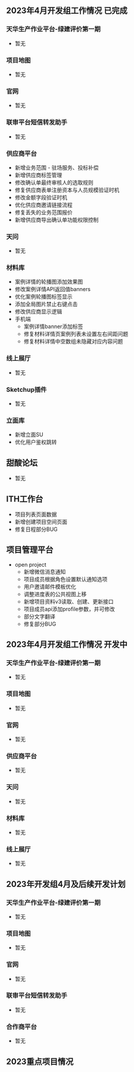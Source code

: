 ## 2023年4月开发组工作情况 已完成

### 天华生产作业平台-绿建评价第一期

- 暂无

### 项目地图

- 暂无

### 官网

- 暂无

### 联审平台短信转发助手

- 暂无

### 供应商平台

- 新增业务范围 - 驻场服务、投标补偿
- 新增供应商标签管理
- 修改确认单最终审核人的选取规则
- 修复供应商表单注册资本与人员规模验证时机
- 修改金额字段验证时机
- 优化供应商邀请链接流程
- 修复丢失的业务范围报价
- 新增供应商导出确认单功能权限控制

### 天问

- 暂无

### 材料库

- 案例详情的轮播图添加效果图
- 修改案例详情API返回值banners
- 优化案例轮播图标签显示
- 添加全局图片禁止右键点击
- 修改供应商显示逻辑
- 手机端
  - 案例详情banner添加标签
  - 修复材料详情页案例列表未设置左右间距问题
  - 修复材料详情中空数组未隐藏对应内容问题

### 线上展厅

- 暂无

### Sketchup插件

- 暂无

### 立面库

- 新增立面SU
- 优化用户鉴权跳转

## 甜酸论坛

- 暂无

## ITH工作台

- 项目列表页面数据
- 新增创建项目空间页面
- 修复日程部分BUG

## 项目管理平台

- open project
  - 新增微信消息通知
  - 项目成员根据角色设置默认通知选项
  - 用户邀请邮件模板优化
  - 调整进度表的公共视图上移
  - 新增项目资料v3读取、创建、更新接口
  - 项目成员api添加profile参数，并可修改
  - 部分文字翻译
  - 修复部分BUG

## 2023年4月开发组工作情况 开发中

### 天华生产作业平台-绿建评价第一期

- 暂无

### 项目地图

- 暂无

### 官网

- 暂无

### 供应商平台

- 暂无

### 天问

- 暂无

### 材料库

- 暂无

### 线上展厅

- 暂无

## 2023年开发组4月及后续开发计划

### 天华生产作业平台-绿建评价第一期

- 暂无

### 项目地图

- 暂无

### 官网

- 暂无

### 联审平台短信转发助手

- 暂无

### 合作商平台

- 暂无

## 2023重点项目情况
